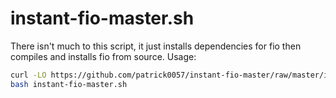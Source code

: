 # instant-fio-master.sh
There isn't much to this script, it just installs dependencies for fio then compiles and installs fio from source.
Usage:
```bash
curl -LO https://github.com/patrick0057/instant-fio-master/raw/master/instant-fio-master.sh
bash instant-fio-master.sh
```
